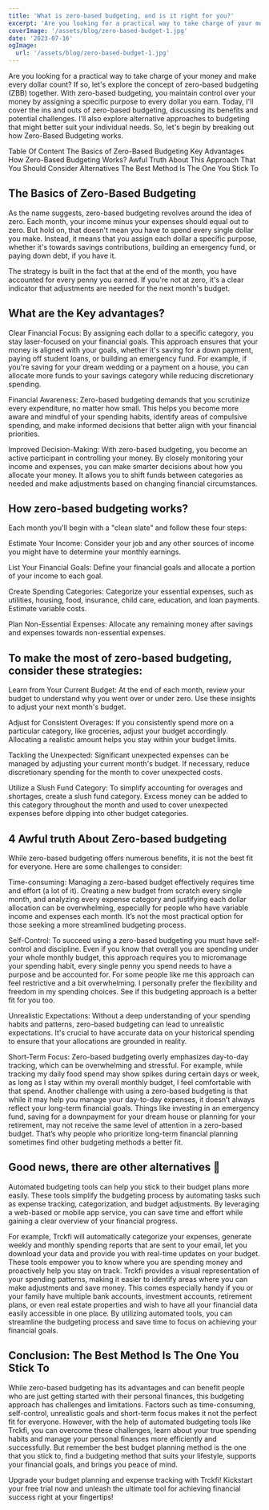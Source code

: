 ```yaml
---
title: 'What is zero-based budgeting, and is it right for you?'
excerpt: 'Are you looking for a practical way to take charge of your money and make every dollar count? If so, lets explore the concept of zero-based budgeting (ZBB) together. With zero-based budgeting, you maintain the greatest control over your money by assigning a specific purpose to every dollar you earn.'
coverImage: '/assets/blog/zero-based-budget-1.jpg'
date: '2023-07-16'
ogImage:
  url: '/assets/blog/zero-based-budget-1.jpg'
---
```


Are you looking for a practical way to take charge of your money and make every dollar count? If so, let's explore the concept of zero-based budgeting (ZBB) together. With zero-based budgeting, you maintain control over your money by assigning a specific purpose to every dollar you earn. Today, I'll cover the ins and outs of zero-based budgeting, discussing its benefits and potential challenges. I’ll also explore alternative approaches to budgeting that might better suit your individual needs. So, let's begin by breaking out how Zero-Based Budgeting works.

Table Of Content 
The Basics of Zero-Based Budgeting
Key Advantages
How Zero-Based Budgeting Works?
Awful Truth About This Approach That You Should Consider
Alternatives
The Best Method Is The One You Stick To

## The Basics of Zero-Based Budgeting 

As the name suggests, zero-based budgeting revolves around the idea of zero. Each month, your income minus your expenses should equal out to zero. But hold on, that doesn't mean you have to spend every single dollar you make. Instead, it means that you assign each dollar a specific purpose, whether it's towards savings contributions, building an emergency fund, or paying down debt, if you have it.

The strategy is built in the fact that at the end of the month, you have accounted for every penny you earned. If you're not at zero, it's a clear indicator that adjustments are needed for the next month's budget.

## What are the Key advantages?

Clear Financial Focus: By assigning each dollar to a specific category, you stay laser-focused on your financial goals. This approach ensures that your money is aligned with your goals, whether it's saving for a down payment, paying off student loans, or building an emergency fund. For example, if you're saving for your dream wedding or a payment on a house, you can allocate more funds to your savings category while reducing discretionary spending.

Financial Awareness: Zero-based budgeting demands that you scrutinize every expenditure, no matter how small. This helps you become more aware and mindful of your spending habits, identify areas of compulsive spending, and make informed decisions that better align with your financial priorities.

Improved Decision-Making: With zero-based budgeting, you become an active participant in controlling your money. By closely monitoring your income and expenses, you can make smarter decisions about how you allocate your money. It allows you to shift funds between categories as needed and make adjustments based on changing financial circumstances.

## How zero-based budgeting works?

Each month you'll begin with a "clean slate" and follow these four steps:

Estimate Your Income: Consider your job and any other sources of income you might have to determine your monthly earnings.

List Your Financial Goals: Define your financial goals and allocate a portion of your income to each goal. 

Create Spending Categories: Categorize your essential expenses, such as utilities, housing, food, insurance, child care, education, and loan payments. Estimate variable costs.

Plan Non-Essential Expenses: Allocate any remaining money after savings and expenses towards non-essential expenses.

## To make the most of zero-based budgeting, consider these strategies:

Learn from Your Current Budget: At the end of each month, review your budget to understand why you went over or under zero. Use these insights to adjust your next month's budget.

Adjust for Consistent Overages: If you consistently spend more on a particular category, like groceries, adjust your budget accordingly. Allocating a realistic amount helps you stay within your budget limits.

Tackling the Unexpected: Significant unexpected expenses can be managed by adjusting your current month's budget. If necessary, reduce discretionary spending for the month to cover unexpected costs.

Utilize a Slush Fund Category: To simplify accounting for overages and shortages, create a slush fund category. Excess money can be added to this category throughout the month and used to cover unexpected expenses before dipping into other budget categories.

## 4 Awful truth About Zero-based budgeting

While zero-based budgeting offers numerous benefits, it is not the best fit for everyone. Here are some challenges to consider:

Time-consuming: Managing a zero-based budget effectively requires time and effort (a lot of it). Creating a new budget from scratch every single month, and analyzing every expense category and justifying each dollar allocation can be overwhelming, especially for people who have variable income and expenses each month. It’s not the most practical option for those seeking a more streamlined budgeting process.

Self-Control: To succeed using a zero-based budgeting you must have self-control and discipline. Even if you know that overall you are spending under your whole monthly budget, this approach requires you to micromanage your spending habit, every single penny you spend needs to have a purpose and be accounted for. For some people like me this approach can feel restrictive and a bit overwhelming. I personally prefer the flexibility and freedom in my spending choices. See if this budgeting approach is a better fit for you too.

Unrealistic Expectations: Without a deep understanding of your spending habits and patterns, zero-based budgeting can lead to unrealistic expectations. It's crucial to have accurate data on your historical spending to ensure that your allocations are grounded in reality.

Short-Term Focus: Zero-based budgeting overly emphasizes day-to-day tracking, which can be overwhelming and stressful. For example, while tracking my daily food spend may show spikes during certain days or week, as long as I stay within my overall monthly budget, I feel comfortable with that spend. Another challenge with using a zero-based budgeting is that while it may help you manage your day-to-day expenses, it doesn’t always reflect your long-term financial goals. Things like investing in an emergency fund, saving for a downpayment for your dream house or planning for your retirement, may not receive the same level of attention in a zero-based budget. That’s why people who prioritize long-term financial planning sometimes find other budgeting methods a better fit.

## Good news, there are other alternatives 🙂

Automated budgeting tools can help you stick to their budget plans more easily. These tools simplify the budgeting process by automating tasks such as expense tracking, categorization, and budget adjustments. By leveraging a web-based or mobile app service, you can save time and effort while gaining a clear overview of your financial progress.

For example, Trckfi will automatically categorize your expenses, generate weekly and monthly spending reports that are sent to your email, let you download your data and provide you with real-time updates on your budget. These tools empower you to know where you are spending money and proactively help you stay on track. Trckfi provides a visual representation of your spending patterns, making it easier to identify areas where you can make adjustments and save money. This comes especially handy if you or your family have multiple bank accounts, investment accounts, retirement plans, or even real estate properties and wish to have all your financial data easily accessible in one place.  By utilizing automated tools, you can streamline the budgeting process and save time to focus on achieving your financial goals.

## Conclusion: The Best Method Is The One You Stick To
 
While zero-based budgeting has its advantages and can benefit people who are just getting started with their personal finances, this budgeting approach has challenges and limitations. Factors such as time-consuming, self-control, unrealistic goals and short-term focus makes it not the perfect fit for everyone. However, with the help of automated budgeting tools like Trckfi, you can overcome these challenges, learn about your true spending habits and manage your personal finances more efficiently and successfully. But remember the best budget planning method is the one that you stick to, find a budgeting method that suits your lifestyle, supports your financial goals, and brings you peace of mind.

Upgrade your budget planning and expense tracking with Trckfi! Kickstart your free trial now and unleash the ultimate tool for achieving financial success right at your fingertips!
